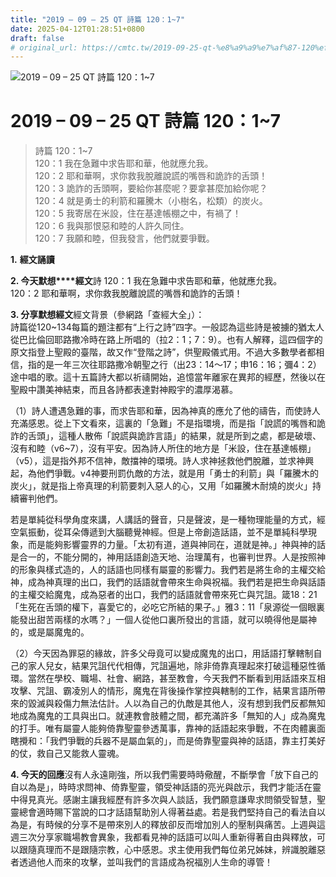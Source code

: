 ```yaml
---
title: "2019 – 09 – 25 QT 詩篇 120：1~7"
date: 2025-04-12T01:28:51+0800
draft: false
# original_url: https://cmtc.tw/2019-09-25-qt-%e8%a9%a9%e7%af%87-120%ef%bc%9a17
---
```


![2019 – 09 – 25 QT 詩篇 120：1\~7](/images/qt.jpg   "2019 – 09 – 25 QT 詩篇 120：1\~7")

# 2019 – 09 – 25 QT 詩篇 120：1\~7

> 詩篇 120：1\~7  
> 120：1 我在急難中求告耶和華，他就應允我。  
> 120：2 耶和華啊，求你救我脫離說謊的嘴唇和詭詐的舌頭！  
> 120：3 詭詐的舌頭啊，要給你甚麼呢？要拿甚麼加給你呢？  
> 120：4 就是勇士的利箭和羅騰木（小樹名，松類）的炭火。  
> 120：5 我寄居在米設，住在基達帳棚之中，有禍了！  
> 120：6 我與那恨惡和睦的人許久同住。  
> 120：7 我願和睦，但我發言，他們就要爭戰。

**1.** **經文誦讀**

**2. 今天默想****經文**詩 120：1 我在急難中求告耶和華，他就應允我。  
120：2 耶和華啊，求你救我脫離說謊的嘴唇和詭詐的舌頭！

**3. 分享默想經文**經文背景（參網路「查經大全」）：  
詩篇從120\~134每篇的題注都有“上行之詩”四字。一般認為這些詩是被擄的猶太人從巴比倫回耶路撒冷時在路上所唱的（拉2：1；7：9）。也有人解釋，這四個字的原文指登上聖殿的臺階，故又作“登階之詩”，供聖殿儀式用。不過大多數學者都相信，指的是一年三次往耶路撒冷朝聖之行（出23：14～17；申16：16；彌4：2）途中唱的歌。這十五篇詩大都以祈禱開始，追憶當年離家在異邦的經歷，然後以在聖殿中讚美神結束，而且各詩都表達對神殿宇的濃厚渴慕。

（1）詩人遭遇急難的事，而求告耶和華，因為神真的應允了他的禱告，而使詩人充滿感恩。從上下文看來，這裏的「急難」不是指環境，而是指「說謊的嘴唇和詭詐的舌頭」，這種人散佈「說謊與詭詐言語」的結果，就是所到之處，都是破壞、沒有和睦（v6\~7），沒有平安。因為詩人所住的地方是「米設，住在基達帳棚」（v5），這是指外邦不信神，敵擋神的環境。詩人求神拯救他們脫離，並求神興起，為他們爭戰。v4神要刑罰仇敵的方法，就是用「勇士的利箭」與「羅騰木的炭火」，就是指上帝真理的利箭要刺入惡人的心，又用「如羅騰木耐燒的炭火」持續審判他們。

若是單純從科學角度來講，人講話的聲音，只是聲波，是一種物理能量的方式，經空氣振動，從耳朵傳遞到大腦聽覺神經。但是上帝創造話語，並不是單純科學現象，而是能夠影響靈界的力量。「太初有道，道與神同在，道就是神。」神與神的話是合一的，不能分開的，神用話語創造天地、治理萬有，也審判世界。人是按照神的形象與樣式造的，人的話語也同樣有屬靈的影響力。我們若是將生命的主權交給神，成為神真理的出口，我們的話語就會帶來生命與祝福。我們若是把生命與話語的主權交給魔鬼，成為惡者的出口，我們的話語就會帶來死亡與咒詛。箴18：21「生死在舌頭的權下，喜愛它的，必吃它所結的果子。」雅3：11「泉源從一個眼裏能發出甜苦兩樣的水嗎？」一個人從他口裏所發出的言語，就可以曉得他是屬神的，或是屬魔鬼的。

（2）今天因為罪惡的緣故，許多父母竟可以變成魔鬼的出口，用話語打擊轄制自己的家人兒女，結果咒詛代代相傳，咒詛遍地，除非倚靠真理起來打破這種惡性循環。當然在學校、職場、社會、網路，甚至教會，今天我們不斷看到用話語來互相攻擊、咒詛、霸凌別人的情形，魔鬼在背後操作掌控與轄制的工作，結果言語所帶來的毀滅與殺傷力無法估計。人以為自己的仇敵是其他人，沒有想到我們反都無知地成為魔鬼的工具與出口。就連教會肢體之間，都充滿許多「無知的人」成為魔鬼的打手。唯有屬靈人能夠倚靠聖靈參透萬事，靠神的話語起來爭戰，不在肉體裏面瞎攪和：「我們爭戰的兵器不是屬血氣的」，而是倚靠聖靈與神的話語，靠主打美好的仗，救自己又能救人靈魂。

**4. 今天的回應**沒有人永遠剛強，所以我們需要時時儆醒，不斷學會「放下自己的自以為是」，時時求問神、倚靠聖靈，領受神話語的亮光與啟示，我們才能活在靈中得見真光。感謝主讓我經歷有許多次與人談話，我們願意謙卑求問領受智慧，聖靈總會適時賜下當說的口才話語幫助別人得著益處。若是我們堅持自己的看法自以為是，有時候的分享不是帶來別人的釋放卻反而增加別人的壓制與痛苦。上週與這週三次分享家職場教會異象，我都看見神的話語可以叫人重新得著自由與釋放，可以跟隨真理而不是跟隨宗教，心中感恩。求主使用我們每位弟兄姊妹，辨識脫離惡者透過他人而來的攻擊，並叫我們的言語成為祝福別人生命的導管！